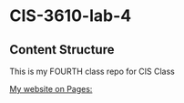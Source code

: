 # CIS-3610-lab-4
## Content Structure

This is my FOURTH class repo for CIS Class

[My website on Pages:](https://gemini-lab.github.io/CIS-3610-lab-4/)
